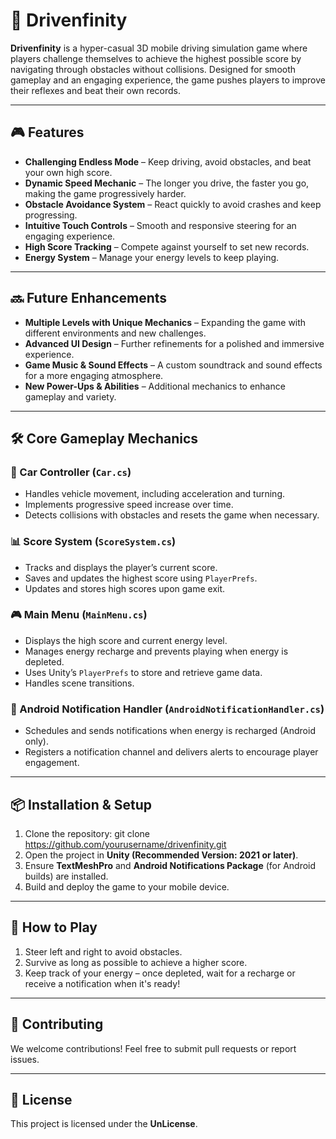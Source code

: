 # 🚗 Drivenfinity

**Drivenfinity** is a hyper-casual 3D mobile driving simulation game where players challenge themselves to achieve the highest possible score by navigating through obstacles without collisions. Designed for smooth gameplay and an engaging experience, the game pushes players to improve their reflexes and beat their own records.

---

## 🎮 Features

- **Challenging Endless Mode** – Keep driving, avoid obstacles, and beat your own high score.
- **Dynamic Speed Mechanic** – The longer you drive, the faster you go, making the game progressively harder.
- **Obstacle Avoidance System** – React quickly to avoid crashes and keep progressing.
- **Intuitive Touch Controls** – Smooth and responsive steering for an engaging experience.
- **High Score Tracking** – Compete against yourself to set new records.
- **Energy System** – Manage your energy levels to keep playing.

---

## 🔜 Future Enhancements

- **Multiple Levels with Unique Mechanics** – Expanding the game with different environments and new challenges.
- **Advanced UI Design** – Further refinements for a polished and immersive experience.
- **Game Music & Sound Effects** – A custom soundtrack and sound effects for a more engaging atmosphere.
- **New Power-Ups & Abilities** – Additional mechanics to enhance gameplay and variety.

---

## 🛠 Core Gameplay Mechanics

### 🚗 Car Controller (`Car.cs`)
- Handles vehicle movement, including acceleration and turning.
- Implements progressive speed increase over time.
- Detects collisions with obstacles and resets the game when necessary.

### 📊 Score System (`ScoreSystem.cs`)
- Tracks and displays the player’s current score.
- Saves and updates the highest score using `PlayerPrefs`.
- Updates and stores high scores upon game exit.

### 🎮 Main Menu (`MainMenu.cs`)
- Displays the high score and current energy level.
- Manages energy recharge and prevents playing when energy is depleted.
- Uses Unity’s `PlayerPrefs` to store and retrieve game data.
- Handles scene transitions.

### 🔔 Android Notification Handler (`AndroidNotificationHandler.cs`)
- Schedules and sends notifications when energy is recharged (Android only).
- Registers a notification channel and delivers alerts to encourage player engagement.

---

## 📦 Installation & Setup

1. Clone the repository:
   git clone https://github.com/yourusername/drivenfinity.git
2. Open the project in **Unity (Recommended Version: 2021 or later)**.
3. Ensure **TextMeshPro** and **Android Notifications Package** (for Android builds) are installed.
4. Build and deploy the game to your mobile device.

---

## 🎯 How to Play

1. Steer left and right to avoid obstacles.
2. Survive as long as possible to achieve a higher score.
3. Keep track of your energy – once depleted, wait for a recharge or receive a notification when it's ready!

---

## 🤝 Contributing

We welcome contributions! Feel free to submit pull requests or report issues.

---

## 📜 License

This project is licensed under the **UnLicense**.
